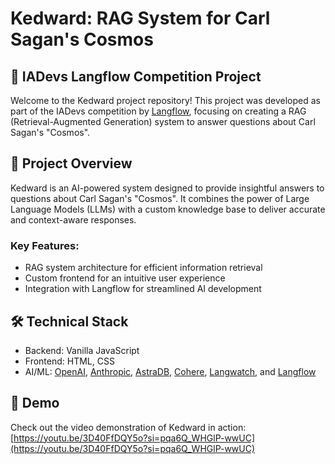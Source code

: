 # Kedward: RAG System for Carl Sagan's Cosmos

## 🚀 IADevs Langflow Competition Project

Welcome to the Kedward project repository! This project was developed as part of the IADevs competition by [Langflow](https://www.langflow.org/), focusing on creating a RAG (Retrieval-Augmented Generation) system to answer questions about Carl Sagan's "Cosmos".

## 📖 Project Overview

Kedward is an AI-powered system designed to provide insightful answers to questions about Carl Sagan's "Cosmos". It combines the power of Large Language Models (LLMs) with a custom knowledge base to deliver accurate and context-aware responses.

### Key Features:
- RAG system architecture for efficient information retrieval
- Custom frontend for an intuitive user experience
- Integration with Langflow for streamlined AI development

## 🛠️ Technical Stack

- Backend: Vanilla JavaScript
- Frontend: HTML, CSS
- AI/ML: [OpenAI](https://openai.com/), [Anthropic](https://anthropic.com/), [AstraDB](https://www.datastax.com/products/datastax-astra), [Cohere](https://cohere.com/), [Langwatch](https://langwatch.ai), and [Langflow](https://www.langflow.org/)

## 🎥 Demo

Check out the video demonstration of Kedward in action: [https://youtu.be/3D40FfDQY5o?si=pqa6Q_WHGlP-wwUC](https://youtu.be/3D40FfDQY5o?si=pqa6Q_WHGlP-wwUC)
